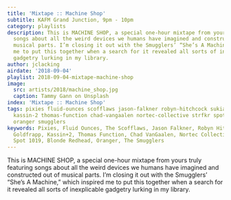 ```yaml
---
title: 'Mixtape :: Machine Shop'
subtitle: KAFM Grand Junction, 9pm - 10pm
category: playlists
description: This is MACHINE SHOP, a special one-hour mixtape from yours truly featuring
  songs about all the weird devices we humans have imagined and constructed out of
  musical parts. I’m closing it out with the Smugglers’ “She’s A Machine,” which inspired
  me to put this together when a search for it revealed all sorts of inexplicable
  gadgetry lurking in my library.
author: jclacking
airdate: '2018-09-04'
playlist: 2018-09-04-mixtape-machine-shop
image:
  src: artists/2018/machine_shop.jpg
  caption: Tammy Gann on Unsplash
index: 'Mixtape :: Machine Shop'
tags: pixies fluid-ounces scofflaws jason-falkner robyn-hitchcock sukia goldfrapp
  kassin-2 thomas-function chad-vangaalen nortec-collective strfkr spot-1019 blonde-redhead
  oranger smugglers
keywords: Pixies, Fluid Ounces, The Scofflaws, Jason Falkner, Robyn Hitchcock, Sukia,
  Goldfrapp, Kassin+2, Thomas Function, Chad VanGaalen, Nortec Collective, STRFKR,
  Spot 1019, Blonde Redhead, Oranger, The Smugglers
---
```

This is MACHINE SHOP, a special one-hour mixtape from yours truly featuring songs about all the weird devices we humans have imagined and constructed out of musical parts. I’m closing it out with the Smugglers’ “She’s A Machine,” which inspired me to put this together when a search for it revealed all sorts of inexplicable gadgetry lurking in my library.
